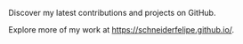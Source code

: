 Discover my latest contributions and projects on GitHub.

Explore more of my work at <https://schneiderfelipe.github.io/>.
